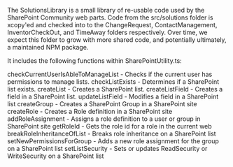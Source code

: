 ﻿The SolutionsLibrary is a small library of re-usable code used by the SharePoint Community web parts.  Code from the src/solutions folder is xcopy'ed and checked into to the ChangeRequest,
ContactManagement, InventorCheckOut, and TimeAway folders respectively.  Over time, we expect
this folder to grow with more shared code, and potentially ultimately, a maintained NPM package.

It includes the following functions within SharePointUtility.ts:

checkCurrentUserIsAbleToManageList - Checks if the current user has permissions to manage lists.
checkListExists - Determines if a SharePoint list exists.
createList - Creates a SharePoint list.
createListField - Creates a field in a SharePoint list.
updateListField - Modifies a field in a SharePoint list
createGroup - Creates a SharePoint Group in a SharePoint site
createRole - Creates a Role definition in a SharePoint site
addRoleAssignment - Assigns a role definition to a user or group in SharePoint site
getRoleId - Gets the role id for a role in the current web
breakRoleInheritanceOfList - Breaks role inheritance on a SharePoint list
setNewPermissionsForGroup -  Adds a new role assignment for the group on a SharePoint list
setListSecurity - Sets or updates ReadSecurity or WriteSecurity on a SharePoint list
